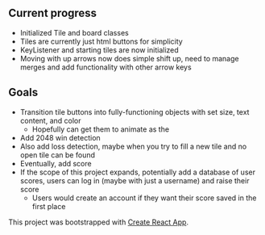 ## Current progress
* Initialized Tile and board classes
* Tiles are currently just html buttons for simplicity
* KeyListener and starting tiles are now initialized
* Moving with up arrows now does simple shift up, need to manage merges and add functionality with other arrow keys

## Goals
* Transition tile buttons into fully-functioning objects with set size, text content, and color
    * Hopefully can get them to animate as the
* Add 2048 win detection
* Also add loss detection, maybe when you try to fill a new tile and no open tile can be found
* Eventually, add score
* If the scope of this project expands, potentially add a database of user scores, 
users can log in (maybe with just a username) and raise their score
    * Users would create an account if they want their score saved in the first place



This project was bootstrapped with [Create React App](https://github.com/facebook/create-react-app).


